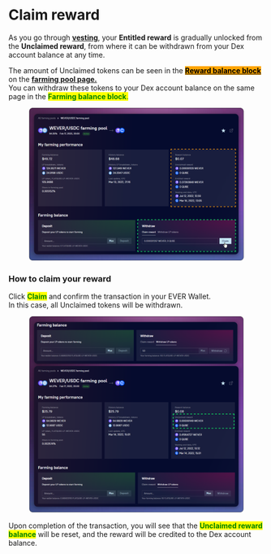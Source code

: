 # Claim reward

As you go through [**vesting**](../../concepts/vesting.md), your **Entitled reward** is gradually unlocked from the **Unclaimed reward**, from where it can be withdrawn from your Dex account balance at any time.

The amount of Unclaimed tokens can be seen in the [<mark style="background-color:orange;">**Reward balance block**</mark>](../interface/farm-page-user/farming-perfomance-and-balances.md) on the [**farming pool page.**](../interface/farm-page-user/)\
You can withdraw these tokens to your Dex account balance on the same page in the <mark style="color:green;">**Farming balance block**</mark><mark style="color:green;">.</mark>

<figure><img src="../../../../.gitbook/assets/image (42).png" alt=""><figcaption></figcaption></figure>

### How to claim your reward

Сlick <mark style="color:green;">**Claim**</mark> and confirm the transaction in your EVER Wallet.\
In this case, all Unclaimed tokens will be withdrawn.

<figure><img src="../../../../.gitbook/assets/image (71).png" alt=""><figcaption></figcaption></figure>

Upon completion of the transaction, you will see that the <mark style="color:green;">**Unclaimed reward balance**</mark> will be reset, and the reward will be credited to the Dex account balance.
